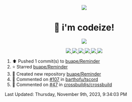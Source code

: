 <p align="center">
    <img src="https://avatars.githubusercontent.com/u/63158950?s=400&u=dd76c829ae30921e131dcbe7c830dc368e2d6e8a&v=4" />
</p>

<h1 align="center">
    👋 i'm codeize!
</h1>

<p align="center">
  <a href="https://skillicons.dev">
    <img align="center" src="https://skillicons.dev/icons?i=discord,bots,ts,nodejs,mysql,postgresql,react,nextjs,tailwindcss" />
  </a>
</p>

<p align="center">
  <a href="https://discord.com/users/668423998777982997">
    <img src="https://nocache.advaith.workers.dev?url=https://img.shields.io/endpoint?url=https://dev.discordprofiles.me/api/badge/status/668423998777982997?simple=true" />
    <img src="https://nocache.advaith.workers.dev?url=https://img.shields.io/endpoint?url=https://dev.discordprofiles.me/api/badge/vscode/668423998777982997" />
    <img src="https://nocache.advaith.workers.dev?url=https://img.shields.io/endpoint?url=https://dev.discordprofiles.me/api/badge/playing/668423998777982997" />
    <img src="https://nocache.advaith.workers.dev?url=https://img.shields.io/endpoint?url=https://dev.discordprofiles.me/api/badge/spotify/668423998777982997" />
    <img src="https://komarev.com/ghpvc/?username=codeize" />
    <img src="https://hits.link/hits?url=https%3A%2F%2Fgithub.com%2FCodeize" />
  </a>
</p>

<!--RECENT_ACTIVITY:start-->
1. ⬆️ Pushed 1 commit(s) to [buape/Reminder](https://github.com/buape/Reminder)<br>
2. ⭐ Starred [buape/Reminder](https://github.com/buape/Reminder)<br>
3. 📔 Created new repository [buape/Reminder](https://github.com/buape/Reminder)<br>
4. 💬 Commented on [#107](https://github.com/barthofu/tscord/issues/107#issuecomment-1790589697) in [barthofu/tscord](https://github.com/barthofu/tscord)<br>
5. 💬 Commented on [#47](https://github.com/crossbuildjs/crossbuild/pull/47#issuecomment-1786195987) in [crossbuildjs/crossbuild](https://github.com/crossbuildjs/crossbuild)<br>
<!--RECENT_ACTIVITY:end-->

<!--RECENT_ACTIVITY:last_update-->
Last Updated: Thursday, November 9th, 2023, 9:34:03 PM
<!--RECENT_ACTIVITY:last_update_end-->
